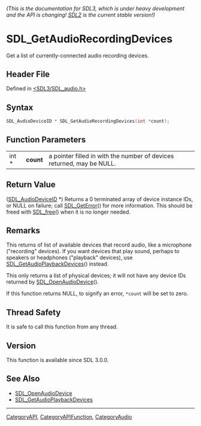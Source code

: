 ###### (This is the documentation for SDL3, which is under heavy development and the API is changing! [SDL2](https://wiki.libsdl.org/SDL2/) is the current stable version!)
# SDL_GetAudioRecordingDevices

Get a list of currently-connected audio recording devices.

## Header File

Defined in [<SDL3/SDL_audio.h>](https://github.com/libsdl-org/SDL/blob/main/include/SDL3/SDL_audio.h)

## Syntax

```c
SDL_AudioDeviceID * SDL_GetAudioRecordingDevices(int *count);
```

## Function Parameters

|       |           |                                                                       |
| ----- | --------- | --------------------------------------------------------------------- |
| int * | **count** | a pointer filled in with the number of devices returned, may be NULL. |

## Return Value

([SDL_AudioDeviceID](SDL_AudioDeviceID) *) Returns a 0 terminated array of
device instance IDs, or NULL on failure; call
[SDL_GetError](SDL_GetError)() for more information. This should be freed
with [SDL_free](SDL_free)() when it is no longer needed.

## Remarks

This returns of list of available devices that record audio, like a
microphone ("recording" devices). If you want devices that play sound,
perhaps to speakers or headphones ("playback" devices), use
[SDL_GetAudioPlaybackDevices](SDL_GetAudioPlaybackDevices)() instead.

This only returns a list of physical devices; it will not have any device
IDs returned by [SDL_OpenAudioDevice](SDL_OpenAudioDevice)().

If this function returns NULL, to signify an error, `*count` will be set to
zero.

## Thread Safety

It is safe to call this function from any thread.

## Version

This function is available since SDL 3.0.0.

## See Also

- [SDL_OpenAudioDevice](SDL_OpenAudioDevice)
- [SDL_GetAudioPlaybackDevices](SDL_GetAudioPlaybackDevices)

----
[CategoryAPI](CategoryAPI), [CategoryAPIFunction](CategoryAPIFunction), [CategoryAudio](CategoryAudio)

